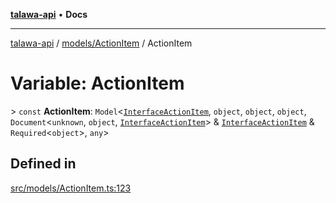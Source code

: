 [**talawa-api**](../../../README.md) • **Docs**

***

[talawa-api](../../../modules.md) / [models/ActionItem](../README.md) / ActionItem

# Variable: ActionItem

\> `const` **ActionItem**: `Model`\<[`InterfaceActionItem`](../interfaces/InterfaceActionItem.md), `object`, `object`, `object`, `Document`\<`unknown`, `object`, [`InterfaceActionItem`](../interfaces/InterfaceActionItem.md)\> & [`InterfaceActionItem`](../interfaces/InterfaceActionItem.md) & `Required`\<`object`\>, `any`\>

## Defined in

[src/models/ActionItem.ts:123](https://github.com/PalisadoesFoundation/talawa-api/blob/fb5076f344cd74d4e51c692cbc70fc337bf1ac39/src/models/ActionItem.ts#L123)
